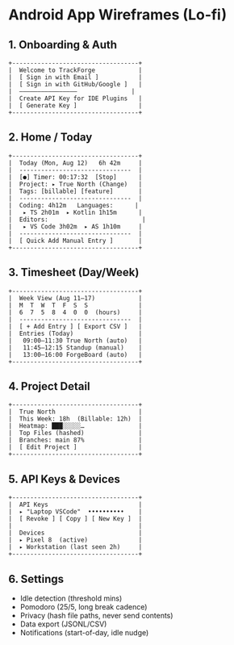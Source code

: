 # Android App Wireframes (Lo-fi)

## 1. Onboarding & Auth

```
+-----------------------------------+
|  Welcome to TrackForge            |
|  [ Sign in with Email ]           |
|  [ Sign in with GitHub/Google ]   |
|  ————————————————               |
|  Create API Key for IDE Plugins   |
|  [ Generate Key ]                 |
+-----------------------------------+
```

## 2. Home / Today

```
+-----------------------------------+
|  Today (Mon, Aug 12)   6h 42m     |
|  -------------------------------  |
|  [●] Timer: 00:17:32  [Stop]      |
|  Project: ▸ True North (Change)   |
|  Tags: [billable] [feature]       |
|  -------------------------------  |
|  Coding: 4h12m   Languages:      |
|   ▸ TS 2h01m  ▸ Kotlin 1h15m      |
|  Editors:                          |
|   ▸ VS Code 3h02m  ▸ AS 1h10m     |
|  -------------------------------  |
|  [ Quick Add Manual Entry ]       |
+-----------------------------------+
```

## 3. Timesheet (Day/Week)

```
+-----------------------------------+
|  Week View (Aug 11–17)            |
|  M  T  W  T  F  S  S              |
|  6  7  5  8  4  0  0  (hours)     |
|  -------------------------------  |
|  [ + Add Entry ] [ Export CSV ]   |
|  Entries (Today)                  |
|   09:00–11:30 True North (auto)   |
|   11:45–12:15 Standup (manual)    |
|   13:00–16:00 ForgeBoard (auto)   |
+-----------------------------------+
```

## 4. Project Detail

```
+-----------------------------------+
|  True North                       |
|  This Week: 18h  (Billable: 12h)  |
|  Heatmap: ███░░░░░…               |
|  Top Files (hashed)               |
|  Branches: main 87%               |
|  [ Edit Project ]                 |
+-----------------------------------+
```

## 5. API Keys & Devices

```
+-----------------------------------+
|  API Keys                         |
|  ▸ "Laptop VSCode"  ••••••••••    |
|  [ Revoke ] [ Copy ] [ New Key ]  |
|                                   |
|  Devices                          |
|  ▸ Pixel 8  (active)              |
|  ▸ Workstation (last seen 2h)     |
+-----------------------------------+
```

## 6. Settings

- Idle detection (threshold mins)
- Pomodoro (25/5, long break cadence)
- Privacy (hash file paths, never send contents)
- Data export (JSONL/CSV)
- Notifications (start-of-day, idle nudge)
